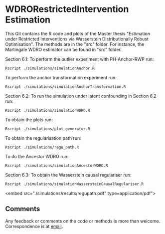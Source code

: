 # WDRORestrictedIntervention Estimation
This Git contains the R code and plots of the Master thesis "Estimation under Restricted Interventions via Wasserstein Distributionally Robust Optimisation". The methods are in the "src" folder. For instance, the Martingale WDRO estimator can be found in "src" folder.

Section 6.1:
To perform the outlier experiment with PH-Anchor-RWP run:
```
Rscript ./simulations/simulationAnchor.R
```
To perform the anchor transformation experiment run:
```
Rscript ./simulations/simulationAnchorTransformation.R
```
Section 6.2:
To run the simulation under latent confounding in Section 6.2 run:
```
Rscript ./simulations/simulationWDRO.R
```
To obtain the plots run:
```
Rscript ./simulations/plot_generator.R
```
To obtain the regularisation path run:
```
Rscript ./simulations/regu_path.R
```
To do the Ancestor WDRO run:
```
Rscript ./simulations/simulationAncestorWDRO.R
```
Section 6.3:
To obtain the Wasserstein causal regulariser run:
```
Rscript ./simulations/simulationWassersteinCausalRegulariser.R
```
<embed src="./simulations/results/regupath.pdf" type=application/pdf">
## Comments
Any feedback or comments on the code or methods is more than welcome. Correspondence is at [email](mailto:mvanden@student.ethz.ch).

